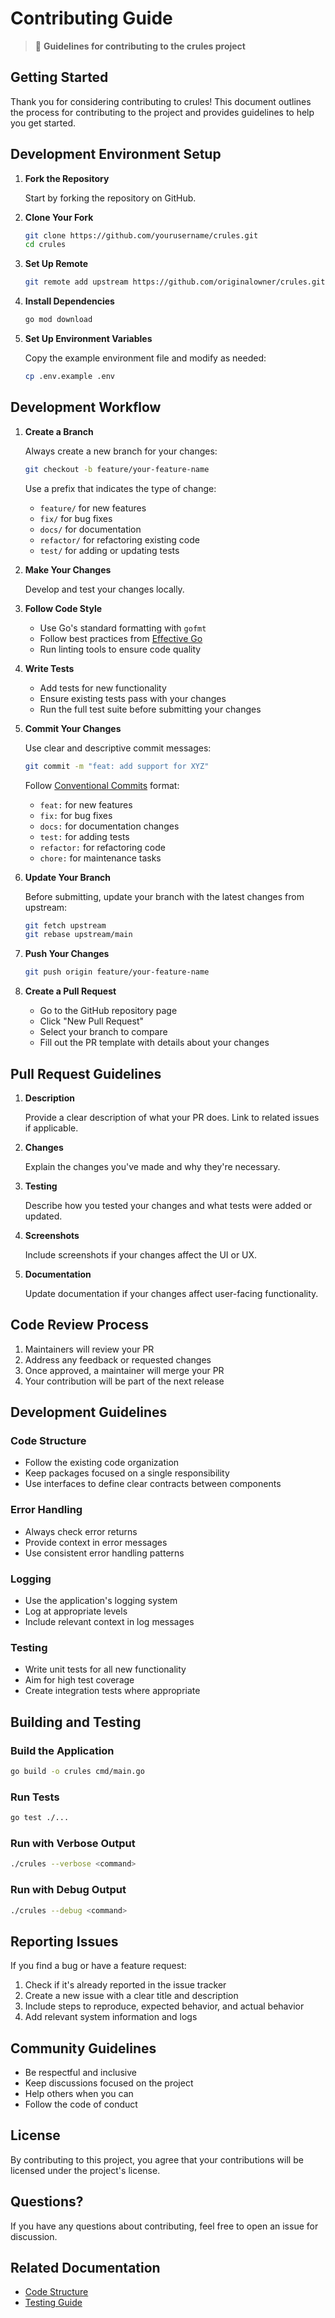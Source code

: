 # Contributing Guide

> 🤝 **Guidelines for contributing to the crules project**

## Getting Started

Thank you for considering contributing to crules! This document outlines the process for contributing to the project and provides guidelines to help you get started.

## Development Environment Setup

1. **Fork the Repository**
   
   Start by forking the repository on GitHub.

2. **Clone Your Fork**
   
   ```bash
   git clone https://github.com/yourusername/crules.git
   cd crules
   ```

3. **Set Up Remote**
   
   ```bash
   git remote add upstream https://github.com/originalowner/crules.git
   ```

4. **Install Dependencies**
   
   ```bash
   go mod download
   ```

5. **Set Up Environment Variables**
   
   Copy the example environment file and modify as needed:
   
   ```bash
   cp .env.example .env
   ```

## Development Workflow

1. **Create a Branch**
   
   Always create a new branch for your changes:
   
   ```bash
   git checkout -b feature/your-feature-name
   ```
   
   Use a prefix that indicates the type of change:
   - `feature/` for new features
   - `fix/` for bug fixes
   - `docs/` for documentation
   - `refactor/` for refactoring existing code
   - `test/` for adding or updating tests

2. **Make Your Changes**
   
   Develop and test your changes locally.

3. **Follow Code Style**
   
   - Use Go's standard formatting with `gofmt`
   - Follow best practices from [Effective Go](https://golang.org/doc/effective_go)
   - Run linting tools to ensure code quality

4. **Write Tests**
   
   - Add tests for new functionality
   - Ensure existing tests pass with your changes
   - Run the full test suite before submitting your changes

5. **Commit Your Changes**
   
   Use clear and descriptive commit messages:
   
   ```bash
   git commit -m "feat: add support for XYZ"
   ```
   
   Follow [Conventional Commits](https://www.conventionalcommits.org/) format:
   - `feat:` for new features
   - `fix:` for bug fixes
   - `docs:` for documentation changes
   - `test:` for adding tests
   - `refactor:` for refactoring code
   - `chore:` for maintenance tasks

6. **Update Your Branch**
   
   Before submitting, update your branch with the latest changes from upstream:
   
   ```bash
   git fetch upstream
   git rebase upstream/main
   ```

7. **Push Your Changes**
   
   ```bash
   git push origin feature/your-feature-name
   ```

8. **Create a Pull Request**
   
   - Go to the GitHub repository page
   - Click "New Pull Request"
   - Select your branch to compare
   - Fill out the PR template with details about your changes

## Pull Request Guidelines

1. **Description**
   
   Provide a clear description of what your PR does. Link to related issues if applicable.

2. **Changes**
   
   Explain the changes you've made and why they're necessary.

3. **Testing**
   
   Describe how you tested your changes and what tests were added or updated.

4. **Screenshots**
   
   Include screenshots if your changes affect the UI or UX.

5. **Documentation**
   
   Update documentation if your changes affect user-facing functionality.

## Code Review Process

1. Maintainers will review your PR
2. Address any feedback or requested changes
3. Once approved, a maintainer will merge your PR
4. Your contribution will be part of the next release

## Development Guidelines

### Code Structure

- Follow the existing code organization
- Keep packages focused on a single responsibility
- Use interfaces to define clear contracts between components

### Error Handling

- Always check error returns
- Provide context in error messages
- Use consistent error handling patterns

### Logging

- Use the application's logging system
- Log at appropriate levels
- Include relevant context in log messages

### Testing

- Write unit tests for all new functionality
- Aim for high test coverage
- Create integration tests where appropriate

## Building and Testing

### Build the Application

```bash
go build -o crules cmd/main.go
```

### Run Tests

```bash
go test ./...
```

### Run with Verbose Output

```bash
./crules --verbose <command>
```

### Run with Debug Output

```bash
./crules --debug <command>
```

## Reporting Issues

If you find a bug or have a feature request:

1. Check if it's already reported in the issue tracker
2. Create a new issue with a clear title and description
3. Include steps to reproduce, expected behavior, and actual behavior
4. Add relevant system information and logs

## Community Guidelines

- Be respectful and inclusive
- Keep discussions focused on the project
- Help others when you can
- Follow the code of conduct

## License

By contributing to this project, you agree that your contributions will be licensed under the project's license.

## Questions?

If you have any questions about contributing, feel free to open an issue for discussion.

## Related Documentation

- [Code Structure](code-structure.md)
- [Testing Guide](testing.md)
